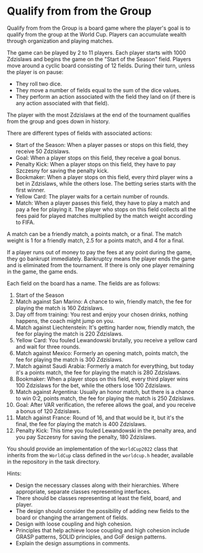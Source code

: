 # Qualify from from the Group

Qualify from from the Group is a board game where the player's goal is to qualify from the group at the World Cup. Players can accumulate wealth through organization and playing matches.

The game can be played by 2 to 11 players. Each player starts with 1000 Zdzislaws and begins the game on the "Start of the Season" field. Players move around a cyclic board consisting of 12 fields. During their turn, unless the player is on pause:
* They roll two dice.
* They move a number of fields equal to the sum of the dice values.
* They perform an action associated with the field they land on (if there is any action associated with that field).

The player with the most Zdzislaws at the end of the tournament qualifies from the group and goes down in history.

There are different types of fields with associated actions:
* Start of the Season: When a player passes or stops on this field, they receive 50 Zdzislaws.
* Goal: When a player stops on this field, they receive a goal bonus.
* Penalty Kick: When a player stops on this field, they have to pay Szczesny for saving the penalty kick.
* Bookmaker: When a player stops on this field, every third player wins a bet in Zdzislaws, while the others lose. The betting series starts with the first winner.
* Yellow Card: The player waits for a certain number of rounds.
* Match: When a player passes this field, they have to play a match and pay a fee for playing it. The player who stops on this field collects all the fees paid for played matches multiplied by the match weight according to FIFA.

A match can be a friendly match, a points match, or a final. The match weight is 1 for a friendly match, 2.5 for a points match, and 4 for a final.

If a player runs out of money to pay the fees at any point during the game, they go bankrupt immediately. Bankruptcy means the player ends the game and is eliminated from the tournament. If there is only one player remaining in the game, the game ends.

Each field on the board has a name. The fields are as follows:
1. Start of the Season
2. Match against San Marino: A chance to win, friendly match, the fee for playing the match is 160 Zdzislaws.
3. Day off from training: You rest and enjoy your chosen drinks, nothing happens, the coach might jump on you.
4. Match against Liechtenstein: It's getting harder now, friendly match, the fee for playing the match is 220 Zdzislaws.
5. Yellow Card: You fouled Lewandowski brutally, you receive a yellow card and wait for three rounds.
6. Match against Mexico: Formerly an opening match, points match, the fee for playing the match is 300 Zdzislaws.
7. Match against Saudi Arabia: Formerly a match for everything, but today it's a points match, the fee for playing the match is 280 Zdzislaws.
8. Bookmaker: When a player stops on this field, every third player wins 100 Zdzislaws for the bet, while the others lose 100 Zdzislaws.
9. Match against Argentina: Usually an honor match, but there is a chance to win 0:2, points match, the fee for playing the match is 250 Zdzislaws.
10. Goal: After VAR verification, the referee allows the goal, and you receive a bonus of 120 Zdzislaws.
11. Match against France: Round of 16, and that would be it, but it's the final, the fee for playing the match is 400 Zdzislaws.
12. Penalty Kick: This time you fouled Lewandowski in the penalty area, and you pay Szczesny for saving the penalty, 180 Zdzislaws.

You should provide an implementation of the `WorldCup2022` class that inherits from the `WorldCup` class defined in the `worldcup.h` header, available in the repository in the task directory.

Hints:
* Design the necessary classes along with their hierarchies. Where appropriate, separate classes representing interfaces.
* There should be classes representing at least the field, board, and player.
* The design should consider the possibility of adding new fields to the board or changing the arrangement of fields.
* Design with loose coupling and high cohesion.
* Principles that help achieve loose coupling and high cohesion include GRASP patterns, SOLID principles, and GoF design patterns.
* Explain the design assumptions in comments.